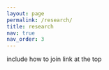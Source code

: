 ```yaml
---
layout: page
permalink: /research/
title: research
nav: true
nav_order: 3
---
```


include how to join link at the top 